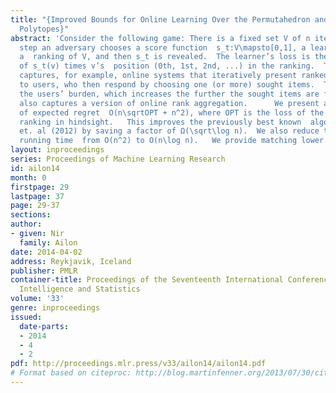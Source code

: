 ```yaml
---
title: "{Improved Bounds for Online Learning Over the Permutahedron and Other Ranking
  Polytopes}"
abstract: 'Consider the following game: There is a fixed set V of n items.  At each
  step an adversary chooses a score function  s_t:V\mapsto[0,1], a learner outputs
  a  ranking of V, and then s_t is revealed.  The learner’s loss is the sum over v∈V,
  of s_t(v) times v’s  position (0th, 1st, 2nd, ...) in the ranking.  This problem
  captures, for example, online systems that iteratively present ranked lists of items
  to users, who then respond by choosing one (or more) sought items.  The loss measures
  the users’ burden, which increases the further the sought items are from the top.  It
  also captures a version of online rank aggregation.      We present an algorithm
  of expected regret  O(n\sqrtOPT + n^2), where OPT is the loss of the best (single)
  ranking in hindsight.   This improves the previously best known  algorithm of Suehiro
  et. al (2012) by saving a factor of Ω(\sqrt\log n).  We also reduce the per-step
  running time  from O(n^2) to O(n\log n).   We provide matching lower bounds.'
layout: inproceedings
series: Proceedings of Machine Learning Research
id: ailon14
month: 0
firstpage: 29
lastpage: 37
page: 29-37
sections: 
author:
- given: Nir
  family: Ailon
date: 2014-04-02
address: Reykjavik, Iceland
publisher: PMLR
container-title: Proceedings of the Seventeenth International Conference on Artificial
  Intelligence and Statistics
volume: '33'
genre: inproceedings
issued:
  date-parts:
  - 2014
  - 4
  - 2
pdf: http://proceedings.mlr.press/v33/ailon14/ailon14.pdf
# Format based on citeproc: http://blog.martinfenner.org/2013/07/30/citeproc-yaml-for-bibliographies/
---
```


